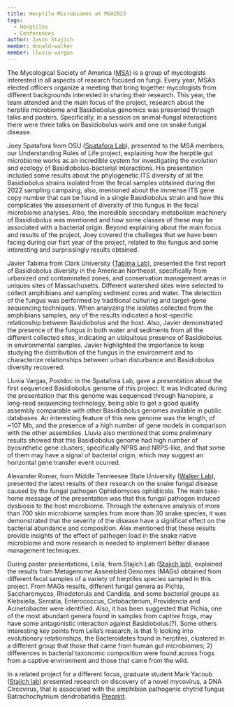 ```yaml
---
title: Herptile Microbiomes at MSA2023
tags:
  - Herptiles
  - Conferences
author: Jason Stajich
member: donald-walker
member: lluvia-vargas
---
```


The Mycological Society of America ([MSA](https://msafungi.org/)) is a group of mycologists interested in all aspects of research focused on fungi. Every year, MSA’s elected officers organize a meeting that bring together mycologists from different backgrounds interested in sharing their research.  This year, the team attended and the main focus of the project, research about the herptile microbiome and Basidiobolus genomics was presented through talks and posters.  Specifically, in a session on animal-fungal interactions there were three talks on Basidiobolus work and one on snake fungal disease.

Joey Spatafora from OSU  ([Spatafora Lab](https://joeyspataforalab.weebly.com/)), presented to the MSA members, our Understanding Rules of Life project, explaining how the herptile gut microbiome works as an incredible system for investigating the evolution and ecology of Basidiobolus-bacterial interactions. His presentation included some results about the phylogenetic ITS diversity of all the Basidiobolus strains isolated from the fecal samples obtained during the 2022 sampling campaing; also, mentioned about the immense ITS gene copy number that can be found in a single Basidiobolus strain and how this complicates the assessment of diversity of this fungus in the fecal microbiome analyses. Also, the incredible secondary metabolism machinery of Basidiobolus was mentioned and how some classes of these may be associated with a bacterial origin. Beyond explaining about the main focus and results of the project, Joey covered the challeges that we have been facing during our fisrt year of the project, related to the fungus and some interesting and surprissingly results obtained.

Javier Tabima from Clark University ([Tabima Lab](https://tabima-lab.netlify.app/)), presented the first report of Basidiobolus diversity in the American Northeast, specifically from urbanized and contaminated zones, and conservation management areas in uniques sites of Massachusetts. Different watershed sites were selected to collect amphibians and sampling sediment cores and water. The detection of the fungus was performed by traditional culturing and target-gene sequencing techniques. When analyzing the isolates collected from the amphibians samples, any of the results indicated a host-specific relationship between Basidiobolus and the host. Also, Javier demonstrated the presence of the fungus in both water and sediments from all the different collected sites, indicating an ubiquitous presence of Basidiobolus in environmental samples. Javier highlighted the importance to keep studying the distribution of the fungus in the environment and to characterize relationships between urban disturbance and Basidiobolus diversity recovered.

Lluvia Vargas, Postdoc in the Spatafora Lab, gave a presentation about the first sequenced Basidiobolus genome of this project. It was indicated during the presentation that this genome was sequenced through Nanopore, a long-read sequencing technology, being able to get a good quality assembly comparable with other Basidiobolus genomes available in public databases. An interesting feature of this new genome was the length, of ~107 Mb, and the presence of a high number of gene models in comparison with the other assemblies. Lluvia also mentioned that some preliminary results showed that this Basidiobolus genome had high number of byosinthetic gene clusters, specifically NPRS and NRPS-like, and that some of them may have a signal of bacterial origin, which may suggest an horizontal gene transfer event ocurred. 

Alexander Romer, from Middle Tenneesee State University ([Walker Lab](https://walkerlabmtsu.weebly.com/)), presented the latest results of their research on the snake fungal disease caused by the fungal pathogen Ophidiomyces ophidiicola. The main take-home message of the presentation was that this fungal pathogen induced dysbiosis to the host microbiome. Through the extensive analysis of more than 700 skin microbiome samples from more than 30 snake species, it was demonstrated that the severity of the disease have a significat effect on the bacterial abundance and composition. Alex mentioned that these results provide insights of the effect of pathogen load in the snake native microbiome and more research is needed to implement better disease management techniques.

During poster presentations, Leila, from Stajich Lab ([Stajich lab](https://lab.stajich.org)), explained the results from Metagenome Assembled Genomes (MAGs) obtained from different fecal samples of a variety of herptiles species sampled in this project. From MAGs results, different fungal genera as Pichia, Saccharomyces, Rhodotorula and Candida, and some bacterial groups as Klebsiella, Serratia, Enterococcus, Cetobacterium, Providencia and Acinetobacter were identified. Also, it has been suggested that Pichia, one of the most abundant genera found in samples from captive frogs, may have some antagonistic interaction against Basidiobolus(?). Some others interesting key points from Leila’s research, is that 1) looking into evolutionary relationships, the Bacteroidetes found in herptiles, clustered in a different group that those that came from human gut microbiomes; 2) differences in bacterial taxonomic composition were found across frogs from a captive environment and those that came from the wild. 

In a related project for a different focus, graduate student Mark Yacoub ([Stajich lab](https://lab.stajich.org)) presented research on discovery of a novel mycovirus, a DNA Circovirus, that is associated with the amphibian pathogenic chytrid fungus Batrachochytrium dendrobatidis [Preprint](https://www.biorxiv.org/content/10.1101/2023.03.16.532857v2).
